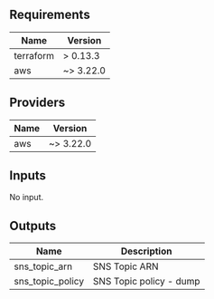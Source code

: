## Requirements

| Name | Version |
|------|---------|
| terraform | > 0.13.3 |
| aws | ~> 3.22.0 |

## Providers

| Name | Version |
|------|---------|
| aws | ~> 3.22.0 |

## Inputs

No input.

## Outputs

| Name | Description |
|------|-------------|
| sns\_topic\_arn | SNS Topic ARN |
| sns\_topic\_policy | SNS Topic policy - dump |
